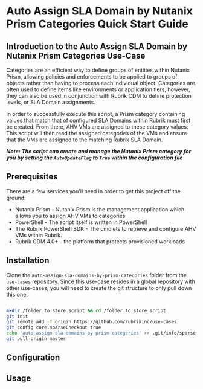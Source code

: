 # Auto Assign SLA Domain by Nutanix Prism Categories Quick Start Guide

## Introduction to the Auto Assign SLA Domain by Nutanix Prism Categories Use-Case

Categories are an efficient way to define groups of entities within Nutanix Prism, allowing policies and enforcements to be applied to groups of objects rather than having to process each individual object. Categories are often used to define items like environments or application tiers, however, they can also be used in conjunction with Rubrik CDM to define protection levels, or SLA Domain assignments.

In order to successfully execute this script, a Prism category containing values that match that of configured SLA Domains within Rubrik must first be created. From there, AHV VMs are assigned to these category values. This script will then read the assigned categories of the VMs and ensure that the VMs are assigned to the matching Rubrik SLA Domain.

***Note: The script can create and manage the Nutanix Prism category for you by setting the `AutoUpdateFlag` to `True` within the configuration file***

## Prerequisites

There are a few services you'll need in order to get this project off the ground:

* Nutanix Prism - Nutanix Prism is the management application which allows you to assign AHV VMs to categories
* PowerShell - The script itself is written in PowerShell
* The Rubrik PowerShell SDK - The cmdlets to retrieve and configure AHV VMs within Rubrik.
* Rubrik CDM 4.0+ - the platform that protects provisioned workloads

## Installation

Clone the `auto-assign-sla-domains-by-prism-categories` folder from the `use-cases` repository. Since this use-case resides in a global repository with other use-cases, you will need to create the git structure to only pull down this one.
```bash

mkdir /folder_to_store_script && cd /folder_to_store_script
git init
git remote add -f origin https://github.com/rubrikinc/use-cases
git config core.sparseCheckout true
echo 'auto-assign-sla-domains-by-prism-categories' >> .git/info/sparse-checkout
git pull origin master
```

## Configuration

## Usage

